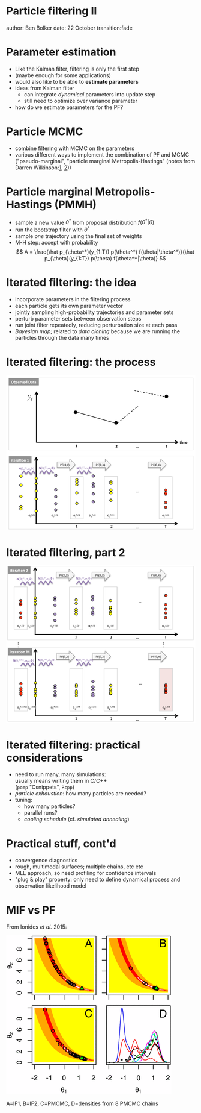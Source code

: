 Particle filtering II
========================================================
author: Ben Bolker
date: 22 October
transition:fade

Parameter estimation
========================================================

- Like the Kalman filter, filtering is only the first step
- (maybe enough for some applications)
- would also like to be able to **estimate parameters**
- ideas from Kalman filter
   - can integrate *dynamical* parameters into update step
   - still need to optimize over variance parameter
- how do we estimate parameters for the PF?

Particle MCMC
====================================

- combine filtering with MCMC on the parameters
- various different ways to implement the combination of PF and MCMC ("pseudo-marginal", "particle marginal Metropolis-Hastings" (notes from Darren Wilkinson:[1](https://darrenjw.wordpress.com/2011/05/17/the-particle-marginal-metropolis-hastings-pmmh-particle-mcmc-algorithm/
), [2](https://darrenjw.wordpress.com/2011/05/15/mcmc-monte-carlo-likelihood-estimation-and-the-bootstrap-particle-filter/)))

Particle marginal Metropolis-Hastings (PMMH)
===============

- sample a new value $\theta^*$ from proposal distribution $f(\theta^*|\theta)$
- run the bootstrap filter with $\theta^*$
- sample *one* trajectory using the final set of weights
- M-H step: accept with probability
$$
A = \frac{\hat p_{\theta^*}(y_{1:T}) p(\theta^*) f(\theta|\theta^*)}{\hat p_{\theta}(y_{1:T}) p(\theta) f(\theta^*|\theta)}
$$

Iterated filtering: the idea
==================

- incorporate parameters in the filtering process
- each particle gets its own parameter vector
- jointly sampling high-probability trajectories and parameter sets
- perturb parameter sets between observation steps
- run joint filter repeatedly, reducing perturbation size at each pass
- *Bayesian map*; related to *data cloning* because we are running the particles through the data many times

Iterated filtering: the process
==================
![](MIF2A.png)

Iterated filtering, part 2
==================
![](MIF2B.png)

Iterated filtering: practical considerations
===================

- need to run many, many simulations:  
usually means writing them in C/C++  
(`pomp` "Csnippets", `Rcpp`)
- *particle exhaustion*: how many particles are needed?
- tuning:
    - how many particles?
    - parallel runs?
    - *cooling schedule* (cf. *simulated annealing*)
    
Practical stuff, cont'd
========

- convergence diagnostics
- rough, multimodal surfaces; multiple chains, etc etc
- MLE approach, so need profiling for confidence intervals
- "plug & play" property: only need to define dynamical process and observation likelihood model

MIF vs PF
===================

From Ionides *et al.* 2015:

![](MIF2_1.png)

A=IF1, B=IF2, C=PMCMC, D=densities from 8 PMCMC chains
